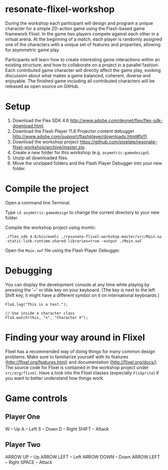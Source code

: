 resonate-flixel-workshop
========================

During the workshop each participant will design and program a unique character for a simple 2D-action game using the Flash-based game framework Flixel. In the game two players compete against each other in a virtual arena. At the beginning of a match, each player is randomly assigned one of the characters with a unique set of features and properties, allowing for asymmetric game play.

Participants will learn how to create interesting game interactions within an existing structure, and how to collaborate on a project in a parallel fashion. Each contributed game character will directly affect the game play, evoking discussion about what makes a game balanced, coherent, diverse and enjoyable. The finished game including all contributed characters will be released as open source on GitHub.

# Setup

1. Download the Flex SDK 4.6 http://www.adobe.com/devnet/flex/flex-sdk-download.html.
2. Download the Flash Player 11.6 Projector content debugger http://www.adobe.com/support/flashplayer/downloads.html#fp11.
3. Download the workshop project https://github.com/pixelate/resonate-flixel-workshop/archive/master.zip.
4. Create a new folder for this workshop (e.g. ```asymetric-gamedesign```).
5. Unzip all downloaded files.
6. Move the unzipped folders and the Flash Player Debugger into your new folder.

# Compile the project

Open a command line Terminal.

Type ```cd asymetric-gamedesign``` to change the current directory to your new folder.

Compile the workshop project using mxmlc:
```
./flex_sdk_4.6/bin/mxmlc ./resonate-flixel-workshop-master/src/Main.as -static-link-runtime-shared-libraries=true -output ./Main.swf
```

Open the ```Main.swf``` file using the Flash Player Debugger.

# Debugging

You can display the development console at any time while playing by pressing the '~' or tilde key on your keyboard. (The key is next to the left Shift key, it might have a different symbol on it on international keyboards.)

```
FlxG.log("This is a test.");

// Use inside a character class
FlxG.watch(this, "x", "Character X");
```

# Finding your way around in Flixel

Flixel has a recommended way of doing things for many common design problems. Make sure to familiarize   yourself with its features (http://flixel.org/features.html) and documentation (http://flixel.org/docs/). The source code for Flixel is contained in the workshop project under ```src/org/flixel```. Have a look into the Flixel classes (especially ```FlxSprite```) if you want to better understand how things work.

# Game controls

## Player One

W – Up
A – Left
S – Down
D – Right
SHIFT – Attack

## Player Two

ARROW UP – Up
ARROW LEFT – Left
ARROW DOWN – Down
ARROW LEFT – Right
SPACE – Attack